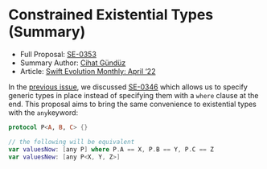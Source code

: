 # Constrained Existential Types (Summary)

* Full Proposal: [SE-0353](https://github.com/apple/swift-evolution/blob/main/proposals/0353-constrained-existential-types.md)
* Summary Author: [Cihat Gündüz](https://fline.dev/about)
* Article: [Swift Evolution Monthly: April ‘22](https://www.fline.dev/swift-evolution-monthly-april-22/#se-0353-constrained-existential-types)

In the [previous issue](https://jeehut.medium.com/swift-evolution-monthly-first-issue-7d276705c4e0?sk=ad1693bf56e189748f478e3538844aef&ref=fline.dev), we discussed [SE-0346](https://github.com/apple/swift-evolution/blob/main/proposals/0346-light-weight-same-type-syntax.md?ref=fline.dev) which allows us to specify generic types in place instead of specifying them with a `where` clause at the end. This proposal aims to bring the same convenience to existential types with the `any`keyword:

```Swift
protocol P<A, B, C> {}

// the following will be equivalent
var valuesNow: [any P] where P.A == X, P.B == Y, P.C == Z
var valuesNew: [any P<X, Y, Z>]
```
